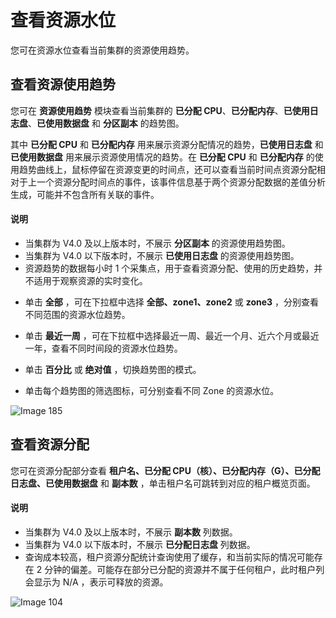 # 查看资源水位

您可在资源水位查看当前集群的资源使用趋势。

## 查看资源使用趋势

您可在 **资源使用趋势** 模块查看当前集群的 **已分配 CPU**、**已分配内存**、**已使用日志盘**、**已使用数据盘** 和 **分区副本** 的趋势图。

其中 **已分配 CPU** 和 **已分配内存** 用来展示资源分配情况的趋势，**已使用日志盘** 和 **已使用数据盘** 用来展示资源使用情况的趋势。在 **已分配 CPU** 和 **已分配内存** 的使用趋势曲线上，鼠标停留在资源变更的时间点，还可以查看当前时间点资源分配相对于上一个资源分配时间点的事件，该事件信息基于两个资源分配数据的差值分析生成，可能并不包含所有关联的事件。

<main id="notice" type='explain'>
<h4>说明</h4>
<ul>
<li>当集群为 V4.0 及以上版本时，不展示 <strong>分区副本</strong> 的资源使用趋势图。</li>
<li>当集群为 V4.0 以下版本时，不展示 <strong>已使用日志盘</strong> 的资源使用趋势图。</li>
<li>资源趋势的数据每小时 1 个采集点，用于查看资源分配、使用的历史趋势，并不适用于观察资源的实时变化。</li>
</ul>
</main>

* 单击 **全部** ，可在下拉框中选择 **全部、zone1、zone2** 或 **zone3** ，分别查看不同范围的资源水位趋势。

* 单击 **最近一周** ，可在下拉框中选择最近一周、最近一个月、近六个月或最近一年，查看不同时间段的资源水位趋势。

* 单击 **百分比** 或 **绝对值** ，切换趋势图的模式。

* 单击每个趋势图的筛选图标，可分别查看不同 Zone 的资源水位。

![Image 185](https://help-static-aliyun-doc.aliyuncs.com/assets/img/zh-CN/6236199461/p429919.png)

## 查看资源分配

您可在资源分配部分查看 **租户名、已分配 CPU（核）、已分配内存（G）、已分配日志盘、已使用数据盘** 和 **副本数** ，单击租户名可跳转到对应的租户概览页面。

<main id="notice" type='explain'>
<h4>说明</h4>
<ul>
<li>当集群为 V4.0 及以上版本时，不展示 <strong>副本数</strong> 列数据。</li>
<li>当集群为 V4.0 以下版本时，不展示 <strong>已分配日志盘</strong> 列数据。</li>
<li>查询成本较高，租户资源分配统计查询使用了缓存，和当前实际的情况可能存在 2 分钟的偏差。可能存在部分已分配的资源并不属于任何租户，此时租户列会显示为 N/A ，表示可释放的资源。</li>
</ul>
</main>

![Image 104](https://obbusiness-private.oss-cn-shanghai.aliyuncs.com/doc/img/ocp/420/%E8%B5%84%E6%BA%90%E5%88%86%E9%85%8D.png)
